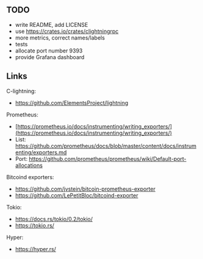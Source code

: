 TODO
----

* write README, add LICENSE
* use https://crates.io/crates/clightningrpc
* more metrics, correct names/labels
* tests
* allocate port number 9393
* provide Grafana dashboard

Links
-----

C-lightning:
* https://github.com/ElementsProject/lightning

Prometheus:
* [https://prometheus.io/docs/instrumenting/writing_exporters/](https://prometheus.io/docs/instrumenting/writing_exporters/)
* List: https://github.com/prometheus/docs/blob/master/content/docs/instrumenting/exporters.md
* Port: https://github.com/prometheus/prometheus/wiki/Default-port-allocations

Bitcoind exporters:
* https://github.com/jvstein/bitcoin-prometheus-exporter
* https://github.com/LePetitBloc/bitcoind-exporter

Tokio:
* https://docs.rs/tokio/0.2/tokio/
* https://tokio.rs/

Hyper:
* https://hyper.rs/
